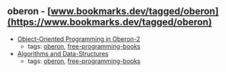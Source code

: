 oberon - [www.bookmarks.dev/tagged/oberon](https://www.bookmarks.dev/tagged/oberon)
---
* [Object-Oriented Programming in Oberon-2](http://ssw.jku.at/Research/Books/Oberon2.pdf)
    * tags: [oberon](../tagged/oberon.md), [free-programming-books](../tagged/free-programming-books.md)
* [Algorithms and Data-Structures](http://www.ethoberon.ethz.ch/WirthPubl/)
    * tags: [oberon](../tagged/oberon.md), [free-programming-books](../tagged/free-programming-books.md)
